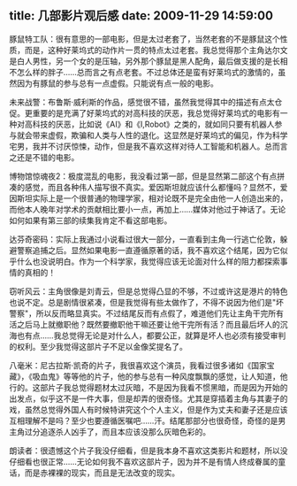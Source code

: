 title: 几部影片观后感
date: 2009-11-29 14:59:00
---

豚鼠特工队：很有意思的一部电影，但是太过老套了，当然老套的不是豚鼠这个性质，而是，这种好莱坞式的动作片一贯的特点太过老套。我总觉得那个主角达尔文是白人男性，另一个女的是压轴，另外那个豚鼠是黑人配角，最后做支援的是长相不怎么样的胖子……总而言之有点老套。不过总体还是蛮有好莱坞式的激情的，虽然因为有豚鼠的参与总有一点虚假。只能说有点一般的电影。

未来战警：布鲁斯·威利斯的作品，感觉很不错，虽然我觉得其中的描述有点太仓促。更重要的是充满了好莱坞式的对高科技的厌恶，我总觉得好莱坞式的电影有一种对高科技的厌恶，比如说《AI》和《I,Robot》之类的，就如同只要有机器人参与就会带来虚假，欺骗和人类与人性的退化。这显然是好莱坞式的偏见，作为科学宅男，我并不讨厌惊悚，动作，但是我不喜欢这样对待人工智能和机器人。总而言之还是不错的电影。

博物馆惊魂夜2：极度混乱的电影，我没看过第一部，但是显然第二部这个有点拼凑的感觉，而且各种伟人描写很不真实。爱因斯坦就应该什么都懂吗？显然不，爱因斯坦实际上是一个很普通的物理学家，相对论既不是完全由他一人创造出来的，而他本人晚年对学术的贡献相比要小一点，再加上……媒体对他过于神话了。无论如何如果有第三部的续集我肯定不看这部电影。

达芬奇密码：实际上我通过小说看过很大一部分，一直看到主角一行逃亡伦敦，躲避警察追捕之后。显然如果电影一直遵循原著的话，我不喜欢这个结尾，因为它似乎什么也没说明白。作为一个科学家，我觉得应该无论面对什么样的阻力都探索事情的真相的！

窃听风云：主角很像是刘青云，但是总觉得凸显的不够，不过或许这是港片的特色也说不定。总是剧情很紧凑，但是我觉得有些太做作了，不得不说因为他们是"坏警察"，所以反而略显真实。不过结尾反而有点假了，难道他们先让主角干完所有活之后马上就撤职他？既然要撤职他干嘛还要让他干完所有活？而且最后坏人的沉海也有点……我总觉得无论是对什么人，都要公正，就算是坏人也必须有接受审判的权利。至少我觉得这部片子不足以金像奖提名了。

八毫米：尼古拉斯·凯奇的片子，我很喜欢这个演员，我看过很多诸如《国家宝藏》，《吸血鬼》等等他的片子，他的参与总有一种风度飘飘的感觉，让人知道，他行的。这部片子我总觉得题材太过灰暗，不是因为我看不惯黑暗，而是因为开始的出发点，似乎这不是一件大事，但是却弄的很奇怪。尤其是穿插着主角与其妻子的戏，虽然总觉得外国人有时候特讲究这个个人主义，但是作为丈夫和妻子还是应该互相理解不是吗？至少也要遵循医嘱吧……汗。结尾那部分也很奇怪，奇怪的是男主角过分追逐杀人凶手了，而且本应该没那么灰暗色彩的。

朗读者：很遗憾这个片子我没仔细看，但是我本身不喜欢这类影片和题材，所以没仔细看也很正常……无论如何我不喜欢这部片子，因为并不是有情人终成眷属的童话，而是赤裸裸的现实，而且是无法改变的现实。